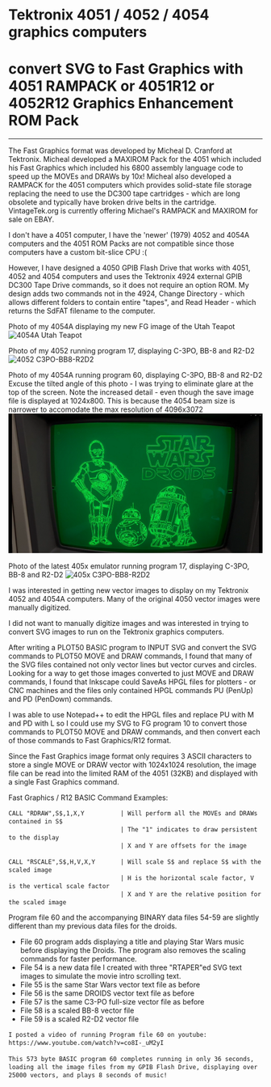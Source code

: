 # Tektronix 4051 / 4052 / 4054 graphics computers
# convert SVG to Fast Graphics with 4051 RAMPACK or 4051R12 or 4052R12 Graphics Enhancement ROM Pack
*******
The Fast Graphics format was developed by Micheal D. Cranford at Tektronix.  Micheal developed a MAXIROM Pack for the 4051 which included his Fast Graphics which included his 6800 assembly language code to speed up the MOVEs and DRAWs by 10x! Micheal also developed a RAMPACK for the 4051 computers which provides solid-state file storage replacing the need to use the DC300 tape cartridges - which are long obsolete and typically have broken drive belts in the cartridge.  VintageTek.org is currently offering Michael's RAMPACK and MAXIROM for sale on EBAY.

I don't have a 4051 computer, I have the 'newer' (1979) 4052 and 4054A computers and the 4051 ROM Packs are not compatible since those computers have a custom bit-slice CPU :(

However, I have designed a 4050 GPIB Flash Drive that works with 4051, 4052 and 4054 computers and uses the Tektronix 4924 external GPIB DC300 Tape Drive commands, so it does not require an option ROM.  My design adds two commands not in the 4924, Change Directory - which allows different folders to contain entire "tapes", and Read Header - which returns the SdFAT filename to the computer.

Photo of my 4054A displaying my new FG image of the Utah Teapot 
![4054A Utah Teapot](./Screenshots-and-photos/4054%20Teapot.jpeg)

Photo of my 4052 running program 17, displaying C-3PO, BB-8 and R2-D2 
![4052 C3PO-BB8-R2D2](./Screenshots-and-photos/C-3PO%20BB-8%20and%20R2-D2.jpeg)

Photo of my 4054A running program 60, displaying C-3PO, BB-8 and R2-D2
Excuse the tilted angle of this photo - I was trying to eliminate glare at the top of the screen.
Note the increased detail - even though the save image file is displayed at 1024x800.
This is because the 4054 beam size is narrower to accomodate the max resolution of 4096x3072
![4052 C3PO-BB8-R2D2](./Screenshots-and-photos/4054A%20StarWars%20Droids.png)

Photo of the latest 405x emulator running program 17, displaying C-3PO, BB-8 and R2-D2
![405x C3PO-BB8-R2D2](./Screenshots-and-photos/405x%20C3PO%20BB8%20R2D2.png)

I was interested in getting new vector images to display on my Tektronix 4052 and 4054A computers.
Many of the original 4050 vector images were manually digitized.

I did not want to manually digitize images and was interested in trying to convert SVG images to run on the Tektronix graphics computers.

After writing a PLOT50 BASIC program to INPUT SVG and convert the SVG commands to PLOT50 MOVE and DRAW commands, I found that many of the SVG files contained not only vector lines but vector curves and circles.  Looking for a way to get those images converted to just MOVE and DRAW commands, I found that Inkscape could SaveAs HPGL files for plotters - or CNC machines and the files only contained HPGL commands PU (PenUp) and PD (PenDown) commands.

I was able to use Notepad++ to edit the HPGL files and replace PU with M and PD with L so I could use my SVG to FG program 10 to convert those commands to PLOT50 MOVE and DRAW commands, and then convert each of those commands to Fast Graphics/R12 format.  

Since the Fast Graphics image format only requires 3 ASCII characters to store a single MOVE or DRAW vector with 1024x1024 resolution, the image file can be read into the limited RAM of the 4051 (32KB) and displayed with a single Fast Graphics command.

Fast Graphics / R12 BASIC Command Examples:
```
CALL "RDRAW",S$,1,X,Y          | Will perform all the MOVEs and DRAWs contained in S$
                               | The "1" indicates to draw persistent to the display
                               | X and Y are offsets for the image

CALL "RSCALE",S$,H,V,X,Y       | Will scale S$ and replace S$ with the scaled image
                               | H is the horizontal scale factor, V is the vertical scale factor
                               | X and Y are the relative position for the scaled image

```
Program file 60 and the accompanying BINARY data files 54-59 are slightly different than my previous data files for the droids.
- File 60 program adds displaying a title and playing Star Wars music before displaying the Droids.  The program also removes the scaling commands for faster performance.
- File 54 is a new data file I created with three "RTAPER"ed SVG text images to simulate the movie intro scrolling text.
- File 55 is the same Star Wars vector text file as before
- File 56 is the same DROIDS vector text file as before
- File 57 is the same C3-PO full-size vector file as before
- File 58 is a scaled BB-8 vector file
- File 59 is a scaled R2-D2 vector file

```
I posted a video of running Program file 60 on youtube: https://www.youtube.com/watch?v=co8I-_uM2yI

This 573 byte BASIC program 60 completes running in only 36 seconds, loading all the image files from my GPIB Flash Drive, displaying over 25000 vectors, and plays 8 seconds of music!
